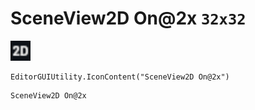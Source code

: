 # SceneView2D On@2x `32x32`
<img src="/img/SceneView2D%20On.png" width=32 height=32>

``` CSharp
EditorGUIUtility.IconContent("SceneView2D On@2x")
```
```
SceneView2D On@2x
```
